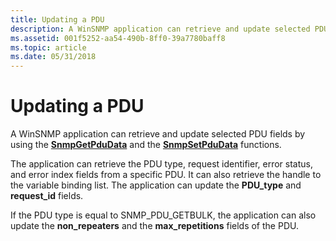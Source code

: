```yaml
---
title: Updating a PDU
description: A WinSNMP application can retrieve and update selected PDU fields by using the SnmpGetPduData and the SnmpSetPduData functions.
ms.assetid: 001f5252-aa54-490b-8ff0-39a7780baff8
ms.topic: article
ms.date: 05/31/2018
---
```


# Updating a PDU

A WinSNMP application can retrieve and update selected PDU fields by using the [**SnmpGetPduData**](/windows/desktop/api/Winsnmp/nf-winsnmp-snmpgetpdudata) and the [**SnmpSetPduData**](/windows/desktop/api/Winsnmp/nf-winsnmp-snmpsetpdudata) functions.

The application can retrieve the PDU type, request identifier, error status, and error index fields from a specific PDU. It can also retrieve the handle to the variable binding list. The application can update the **PDU\_type** and **request\_id** fields.

If the PDU type is equal to SNMP\_PDU\_GETBULK, the application can also update the **non\_repeaters** and the **max\_repetitions** fields of the PDU.

 

 




